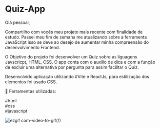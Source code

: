 # Quiz-App

Olá pessoal,

Compartilho com vocês meu projeto mais recente com finalidade de estudo. Passei meu fim de semana me atualizando sobre a ferramenta JavaScript isso se deve ao desejo de aumentar minha compreensão do desenvolvimento Frontend. 

O Objetivo do projeto foi desenvolver um Quiz sobre as liguagens Javscricpt, HTML, CSS. O app conta com o auxilio de dica e com a função de excluir uma alternativa por pergunta para assim facilitar o Quiz.

Desenvolvido aplicação utilizando #Vite e ReactJs, para estilização dos elementos foi usado CSS. </br>

🔨 Ferramentas utilizadas:

#html</br>
#css</br>
#javascript</br>

![ezgif com-video-to-gif(1)](https://github.com/Liano72/Clima-Tempo/assets/89361754/a381400f-8d05-4359-9a52-6a6ce46fde93)





